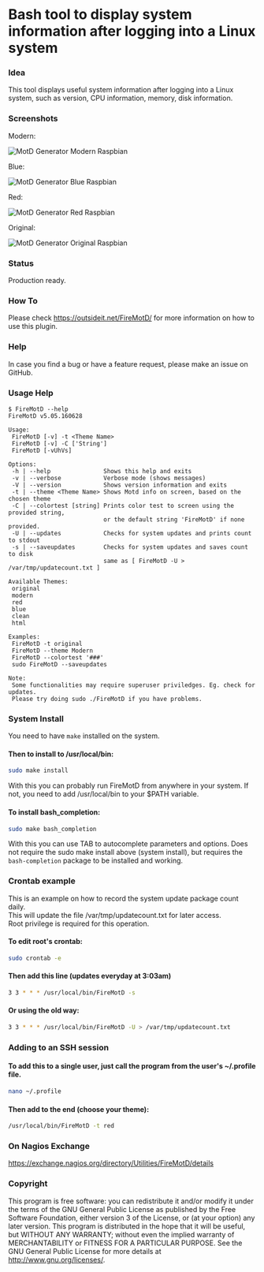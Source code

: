 # Bash tool to display system information after logging into a Linux system

### Idea

This tool displays useful system information after logging into a Linux system, such as version, CPU information, 
memory, disk information. 

### Screenshots

Modern:

![MotD Generator Modern Raspbian](/../screenshots/generate-motd-modern-raspbian.png?raw=true "MotD Generator Modern Raspbian")

Blue:

![MotD Generator Blue Raspbian](/../screenshots/generate-motd-blue-raspbian.png?raw=true "MotD Generator Blue Raspbian")

Red:

![MotD Generator Red Raspbian](/../screenshots/generate-motd-red-raspbian.png?raw=true "MotD Generator Red Raspbian")

Original:

![MotD Generator Original Raspbian](/../screenshots/generate-motd-original-raspbian.png?raw=true "MotD Generator Original Raspbian")


### Status

Production ready.

### How To

Please check https://outsideit.net/FireMotD/ for more information on how to use this plugin.

### Help

In case you find a bug or have a feature request, please make an issue on GitHub.

### Usage Help

```
$ FireMotD --help
FireMotD v5.05.160628

Usage: 
 FireMotD [-v] -t <Theme Name> 
 FireMotD [-v] -C ['String']
 FireMotD [-vUhVs]

Options:
 -h | --help               Shows this help and exits
 -v | --verbose            Verbose mode (shows messages)
 -V | --version            Shows version information and exits
 -t | --theme <Theme Name> Shows Motd info on screen, based on the chosen theme
 -C | --colortest [string] Prints color test to screen using the provided string,
                           or the default string 'FireMotD' if none provided.
 -U | --updates            Checks for system updates and prints count to stdout
 -s | --saveupdates        Checks for system updates and saves count to disk
                           same as [ FireMotD -U > /var/tmp/updatecount.txt ]

Available Themes:
 original
 modern
 red
 blue
 clean
 html

Examples:
 FireMotD -t original
 FireMotD --theme Modern
 FireMotD --colortest '###'
 sudo FireMotD --saveupdates

Note:
 Some functionalities may require superuser priviledges. Eg. check for updates.
 Please try doing sudo ./FireMotD if you have problems.
```

### System Install

You need to have `make` installed on the system.

#### Then to install to /usr/local/bin:
```bash
sudo make install
```
With this you can probably run FireMotD from anywhere in your system. If not, you need to add /usr/local/bin to your $PATH variable.

#### To install bash_completion:
```bash
sudo make bash_completion
```
With this you can use TAB to autocomplete parameters and options.
Does not require the sudo make install above (system install), but requires the `bash-completion` package to be installed and working.

### Crontab example 

This is an example on how to record the system update package count daily.  
This will update the file /var/tmp/updatecount.txt for later access.  
Root privilege is required for this operation.

#### To edit root's crontab:
```bash
sudo crontab -e
```

#### Then add this line (updates everyday at 3:03am)
```bash
3 3 * * * /usr/local/bin/FireMotD -s
```

#### Or using the old way:
```bash
3 3 * * * /usr/local/bin/FireMotD -U > /var/tmp/updatecount.txt
```

### Adding to an SSH session

#### To add this to a single user, just call the program from the user's ~/.profile file.
```bash
nano ~/.profile
```

#### Then add to the end (choose your theme):
```bash
/usr/local/bin/FireMotD -t red
```

### On Nagios Exchange

https://exchange.nagios.org/directory/Utilities/FireMotD/details

### Copyright

This program is free software: you can redistribute it and/or modify it under the terms of the GNU General Public 
License as published by the Free Software Foundation, either version 3 of the License, or (at your option) any later 
version. This program is distributed in the hope that it will be useful, but WITHOUT ANY WARRANTY; without even the 
implied warranty of MERCHANTABILITY or FITNESS FOR A PARTICULAR PURPOSE. See the GNU General Public License for more 
details at <http://www.gnu.org/licenses/>.
